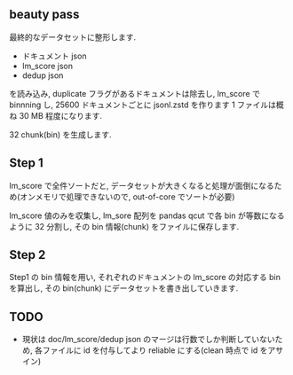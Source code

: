 ## beauty pass

最終的なデータセットに整形します.

- ドキュメント json
- lm_score json
- dedup json

を読み込み, duplicate フラグがあるドキュメントは除去し, lm_score で binnning し, 
25600 ドキュメントごとに jsonl.zstd を作ります
1 ファイルは概ね 30 MB 程度になります.

32 chunk(bin) を生成します.

## Step 1

lm_score で全件ソートだと, データセットが大きくなると処理が面倒になるため(オンメモリで処理できないので, out-of-core でソートが必要)

lm_score 値のみを収集し, lm_sore 配列を pandas qcut で各 bin が等数になるように 32 分割し, その bin 情報(chunk) をファイルに保存します.

## Step 2

Step1 の bin 情報を用い, それぞれのドキュメントの lm_score の対応する bin を算出し, その bin(chunk) にデータセットを書き出していきます.

## TODO

- 現状は doc/lm_score/dedup json のマージは行数でしか判断していないため, 各ファイルに id を付与してより reliable にする(clean 時点で id をアサイン)
